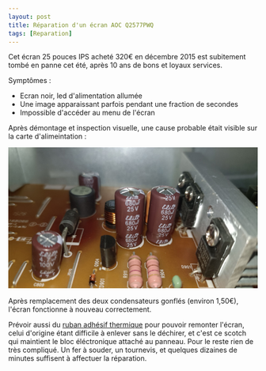 ```yaml
---
layout: post
title: Réparation d'un écran AOC Q2577PWQ
tags: [Reparation]
---
```


Cet écran 25 pouces IPS acheté 320€ en décembre 2015 est subitement tombé en panne cet été, après 10 ans de bons et loyaux services.

Symptômes :
- Ecran noir, led d'alimentation allumée
- Une image apparaissant parfois pendant une fraction de secondes
- Impossible d'accéder au menu de l'écran

Après démontage et inspection visuelle, une cause probable était visible sur la carte d'alimeintation :

![AOC Q2577PWQ](/images/aoc-fail.png "AOC Q2577PWQ")

Après remplacement des deux condensateurs gonflés (environ 1,50€), l'écran fonctionne à nouveau correctement.

Prévoir aussi du [ruban adhésif thermique](https://amzn.eu/d/c29n2Wa) pour pouvoir remonter l'écran, celui d'origine étant difficile à enlever sans le déchirer, et c'est ce scotch qui maintient le bloc éléctronique attaché au panneau. Pour le reste rien de très compliqué. Un fer à souder, un tournevis, et quelques dizaines de minutes suffisent à affectuer la réparation.
